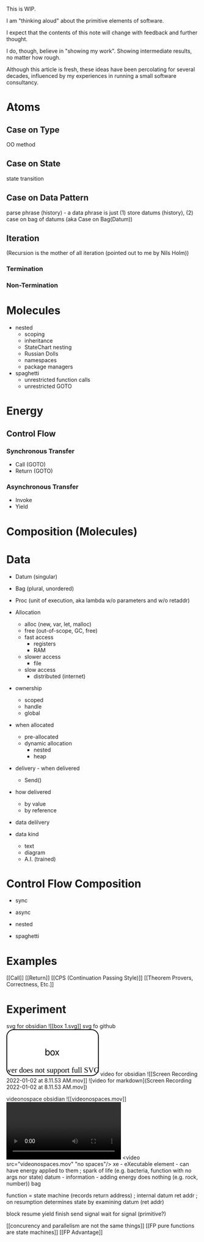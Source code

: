 This is WIP.  

I am "thinking aloud" about the primitive elements of software.

I expect that the contents of this note will change with feedback and further thought.

I do, though, believe in "showing my work".  Showing intermediate results, no matter how rough.

Although this article is fresh, these ideas have been percolating for several decades, influenced by my experiences in running a small software consultancy. 

# Atoms
## Case on Type
OO method
## Case on State
state transition
## Case on Data Pattern
parse
phrase (history)
	- a data phrase is just (1) store datums (history), (2) case on bag of datums
(aka Case on Bag(Datum))
## Iteration
(Recursion is the mother of all iteration (pointed out to me by Nils Holm))
### Termination
### Non-Termination
# Molecules
- nested
	- scoping
	- inheritance
	- StateChart nesting
	- Russian Dolls
	- namespaces
	- package managers
- spaghetti
	- unrestricted function calls
	- unrestricted GOTO
# Energy
## Control Flow
### Synchronous Transfer
- Call (GOTO)
- Return (GOTO)
### Asynchronous Transfer
- Invoke
- Yield
# Composition (Molecules)
# Data
- Datum (singular)
- Bag (plural, unordered)
- Proc (unit of execution, aka lambda w/o parameters and w/o retaddr)

- Allocation
	- alloc (new, var, let, malloc)
	- free (out-of-scope, GC, free)
	- fast access
		- registers
		- RAM
	- slower access
		- file
	- slow access
		- distributed (internet)

- ownership
	- scoped
	- handle
	- global

- when allocated
	- pre-allocated
	- dynamic allocation
		- nested
		- heap

- delivery - when delivered
	- Send()

- how delivered
	- by value
	- by reference

- data delilvery

- data kind
	- text
	- diagram
	- A.I. (trained)

# Control Flow Composition
- sync
- async

- nested
- spaghetti


# Examples
[[Call]]
[[Return]]
[[CPS (Continuation Passing Style)]]
[[Theorem Provers, Correctness, Etc.]]

# Experiment
svg for obsidian ![[box 1.svg]]
svg fo github ![title for box](./box.svg)
video for obsidian ![[Screen Recording 2022-01-02 at 8.11.53 AM.mov]]
![video for markdown](Screen Recording 2022-01-02 at 8.11.53 AM.mov])

videonospace obsidian ![[videonospaces.mov]]
![videnospaces markdown](videonospaces.mov)
<video src="videonospaces.mov" "no spaces"/>
xe - eXecutable element - can have energy applied to them ; spark of life (e.g. bacteria, function with no args nor state)
datum - information - adding energy does nothing (e.g. rock, number))
bag

function = state machine (records return address) ; internal datum ret addr ; on resumption determines state by examining datum (ret addr)


block
resume
yield
finish
send signal
wait for signal (primitive?)

[[concurency and parallelism are not the same things]]
[[FP pure functions are state machines]]
[[FP Advantage]]